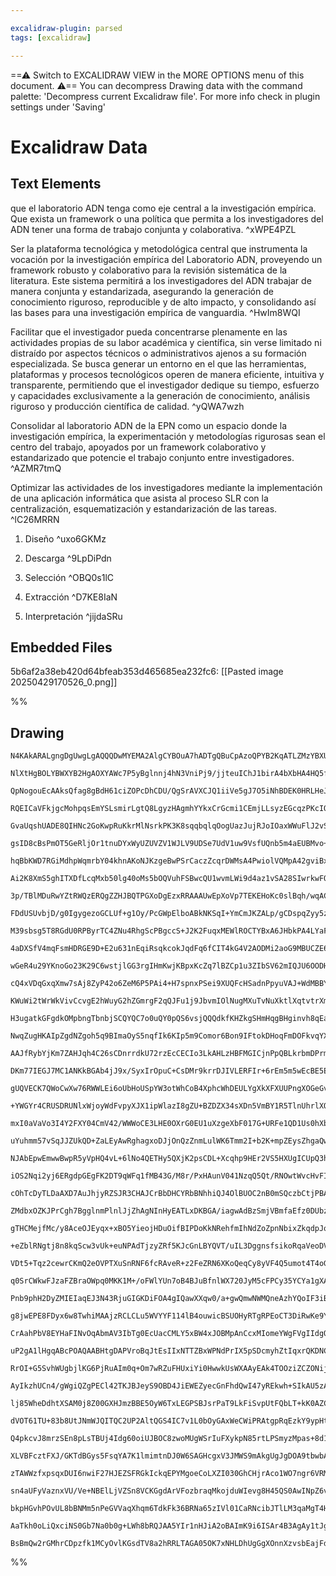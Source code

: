 ```yaml
---

excalidraw-plugin: parsed
tags: [excalidraw]

---
```

==⚠  Switch to EXCALIDRAW VIEW in the MORE OPTIONS menu of this document. ⚠== You can decompress Drawing data with the command palette: 'Decompress current Excalidraw file'. For more info check in plugin settings under 'Saving'


# Excalidraw Data

## Text Elements
que el laboratorio ADN tenga como eje central a la investigación empírica. Que exista un framework o una política que permita a los investigadores del ADN tener una forma de trabajo conjunta y colaborativa. ^xWPE4PZL

Ser la plataforma tecnológica y metodológica central que instrumenta la vocación por la investigación empírica del Laboratorio ADN, proveyendo un framework robusto y colaborativo para la revisión sistemática de la literatura. Este sistema permitirá a los investigadores del ADN trabajar de manera conjunta y estandarizada, asegurando la generación de conocimiento riguroso, reproducible y de alto impacto, y consolidando así las bases para una investigación empírica de vanguardia. ^HwIm8WQI

Facilitar que el investigador pueda concentrarse plenamente en las actividades propias de su labor académica y científica, sin verse limitado ni distraído por aspectos técnicos o administrativos ajenos a su formación especializada. Se busca generar un entorno en el que las herramientas, plataformas y procesos tecnológicos operen de manera eficiente, intuitiva y transparente, permitiendo que el investigador dedique su tiempo, esfuerzo y capacidades exclusivamente a la generación de conocimiento, análisis riguroso y producción científica de calidad. ^yQWA7wzh

Consolidar al laboratorio ADN de la EPN como un espacio donde la investigación empírica, la experimentación y metodologías rigurosas sean el centro del trabajo, apoyados por un framework colaborativo y estandarizado que potencie el trabajo conjunto entre investigadores. ^AZMR7tmQ

Optimizar las actividades de los investigadores mediante la implementación de una aplicación informática que asista al proceso SLR con la centralización, esquematización y estandarización de las tareas. ^lC26MRRN

1. Diseño ^uxo6GKMz

2. Descarga ^9LpDiPdn

3. Selección ^OBQ0s1lC

4. Extracción ^D7KE8IaN

5. Interpretación ^jijdaSRu

## Embedded Files
5b6af2a38eb420d64bfeab353d465685ea232fc6: [[Pasted image 20250429170526_0.png]]

%%
## Drawing
```compressed-json
N4KAkARALgngDgUwgLgAQQQDwMYEMA2AlgCYBOuA7hADTgQBuCpAzoQPYB2KqATLZMzYBXUtiRoIACyhQ4zZAHoFAc0JRJQgEYA6bGwC2CgF7N6hbEcK4OCtptbErHALRY8RMpWdx8Q1TdIEfARcZgRmBShcZQUebQBGAAYEmjoghH0EDihmbgBtcDBQMBKIEm4IOGIAFQAzSQBBAFEARQ58AAkG7xafaoBHSQA1VJLIWEQKwn1opH5SzG5nAGYA

NlXtHgBOLYBWXYB2HgAOXYAWc7P5yBglnnj4hN3VniPj9/jjteuIChJ1birA4bXbHA4HQ5fU5beLLH6SBCEZTSbhnY5nbTLLHLeLbd4nXG7H7WZTBbiJH7MKCkNgAawQAGE2Pg2KQKtTrMw4LhAtlRqVNLhsLTlDShBxiEyWWyJByOFyeVkoPzILVCPh8ABlWBkiSCDwqiBUmn0gDq/0k3D4hQE1LpCG1MF16H15R+YuRHHCuTQ8R+bG52DUt19i

QpNogouEcAAksQfag8gBdH61ciZOPcDhCDU/QgSrAVXCJQ1iiVe5gJ7O5iNhBDEK0HRLHeJ7B4/RgsdhcUNbDtMVicABynDEqMSDxeiTOfojhGYABF0lB69xagQwj9NMIJU1gplsgmCmMijbSuUJLTaUZ4gAZABi+gASsQALKmxys5gcABCyxfKqlBM4joDyNJUGeAC+NophGQhVLgK4Nr6BxnEc6w8GcrzfBGRAcLSWY5vgPwssKq5oOu+CbrWU

RQEICaVFkjgcMohpqsEmYSLsmirLgtQ8LgyzHAgmhYYkxCrGcmi1CEmjLLsyzEGcqzPKcIQ8MsPC1NgqyGsw7ggceYyzie8QwT82A0nAhEaoUkHzMU57IegV43g+z5vh+7AsL+/4Nj8wFFqQ4GGosaBxDO6xghO8QHJ8EI/CGqDOJ8WzaCpLyHC8WzLFsFxwhGfzEACaBYsc2hhmGqxJPJ8TPDwRIRgiSIomgGLrOscUQts2yrGCjVjBAJLOuGg3

GvaUqshUADE8QIHNc2GoKwpRuKkrMlNsrkPK3K8sqqbqlqOogUazJujRJoIOaxWWuFlJ2vSjrOqdBrusInretwJmlAGQrBl9YY/KtsbxvksGDWmuAZs51bEXOBZhaB8SljuxAVgmjlAfAIE8Da9m1gg5GoK2OXAip9z9l2nBffEVwRp2g4cCOHBjr6uxbIkHOgi2eaLsuROUdRg3bmte4ZEqVZET88HEIhROxWhPAYRcxyrKNpR4QRaCwyRbBkc5

gsID8cBsPmOT5GeRljOr1tnuDYxWyUZUVZV1WJLV9UDSe7UdV1uw9VsfUQnb5m4aEUBMvo+hqEhAAKpt8trUs0TyUA/vmzGsWgmOQOkB5QJx6BVHUjStO0XQ9H0gwjNcqp6/RSzJDlnOJEcPDTjO9yfLXka4NZ4WPLslV1Q1YLHBzLx4z8THpxK+ZZ6gOsp6QUANMFbAUAiuAw8ng1MWv4Fb85Q3r1Q0/4NuFACxuCB2Q5c7H5gpqx00ZyxwAWre

hqBbKWD7RGiMdhpWqmrbY04khnAKoNJKzgeBwPSrCaczZcqrDWMsA4PwiolVQMpA42gviBxhPEF4SQ8rwkRMiZUvoGrEhYiNe6l1JoynQLNeabClpChFGWda0p2TbQVHtNih0nonVdP5C69prrYOtGNB6DpjoVDESjPwkh0ZfX9IGf6oYbaRjFCDI89tVTpgQIXJeg0M6FgkIJZR5ZPpJxrGNQmzldiwjBDVKBpQGbdi+mcPs9MBzdmZqzVAmVEh

Ai2K8XmS5ghITXDfLcqMxb50lg40oMs5bOQVuhFSBwcQU1wvmLWi9d4az1vSA28SIwrkwFQ9A/QhAIFQEEVA+BcDbnIFAVk7BUANAXEOVAK4WK4FQHofQbAmkACtGliGyOQfAqBcAAB12jDPzIwKkSI/oAGeOBNP0HAAAt6QcwuBtCoBaA0ppmB5xRFQOKZZkNMgUFZLSVA4zxTDJNvgA5UATmoHqY0xApBo63OGSyZgyy1nhF+coberJwioGIM0

3p/TBlMDuRwYZtRWQzERQgZZHJBQTPGXoDgEzxRRAAAUwEpXoVp7TEKEHoKc0slBqh/wqACpp8z6WskQl08ZKKBlZFhSMgw4yEBTJGUqOZCyWmrI4OsmF2zdkZEOccvAZyLmNKwDc4Z4pUCPIQM80grz3mYtQF8n5fyuVApBcMsFbBmCoChRs2FxB4XOqRfMoVaLSAYqxTi4ZSKBnkCJSSzg5Lsi4GpbS5kbS+W/OZdoNinAoCakIEYHGOjsXZHv

FDdUSUvbjD/g0IgygezoGCLUf+g1Oy/PcGWpElboABkNKSqI+YmCmJKZALp/gCDspqZyy5zTeUdIFT0vpwqhlirGZM6ZMqCBytaS6xV0LNlBh2Xs9VJytWjuuVSfVuyjUmrNQGy1zJrV4H+Zcu1agHUtKdWupVmyPWBC9ci6dfqL3YuBcGxphLcDErFWSilMaaV0oTR0plLLiRCE6U+cImaQKGxIl2joFDWrE02LsO+hRMZlGPh0CgMZ9DHFNC0G

M39sbsg5T8RGdU0RPByrTC4ZNu4RhgScPBgccS+J2K2FuqxMEWlROCTYBxA6JHbkPA4LYaFNSw7U14xahp0JAjo8a9ImEzQWuwrcnDVoSl01tTku0lRCI1CIxRZ1xGyMulI26vAGH2hs3qOzyiPqVnURGX6QZYAAx0cDOMBjUzGJ7akyAFjEZDTODYtGdjilRaNE4q0WFjjuz2H4utATqZsxkZ4vLTNRwgU+JcDm4I1PzmiQgWJFFKnC0SfuCWNk

4aDXSfV4mqFsmHDRGE9D+E2u631nEqiRsqkcokJqdFq6fCIT4kG4V2AODMi2aoG9MBUCZE6R6/A62TnLJmRyeZXL8zGiEPnMFwz6B6xVZe/1rTIXrrdfdtVRy/netQLeaD/LjmCr6dQZZcAaSMBgExc1hrjFntQDSTQ9FOmoC21BhlSa2DA55Nd2HCAzCsG3awKkGQACHDaAPypaWoJgiERCnNQE0QnyyCcrlxfe35pAicrufa65V76EVfZRQSsN

wGeR4u29YKnoGo23K29C6wstjlGG3rgIHmKwjKBpxKcZq7lBZCp1u3ZIbSV62mIQJU6OODHPVzSQQ1Bscg7YMQIQQZNDBCR6LggiPpiBk6bbmAR3OBiLl+M0IBz5XOsFGEZ1u1j0KtfbC/Xyz3sapjUiylzKWJCB5I4ODEZyAUCHbUiAM3HufNaVEP9uKVwrbWxt4ZW2dsO5r3847sqzvympJdpUWPbt4H1w98n3PN2EG3Unz7zSfuo8nSi239uw

cQ4xVDqGxqXmw7sAj8ZyP42o6ZeM6P5PAi4+H7spnxPSei9XUQFcHSadnPpyuVAJ+WdMBBYQdnnPnWD/dZ6vFPrv1C4mSLiGjMF6OQJLuBm7rLhKDyJmkrrbqEAgFbkHuTjriAfdobpwMbtHGbrDkiCIE6mwLboEPbo7s7q7ltiGh7uMl7kKD7m7qSoHprgsswKHq0uHvAVHpjhep/m9vsh9ngJSqnunurlnlYCmqmGmhmlmlaDmmmvmtHPgEWgF

KWuWi2tWrWkVivCcvgE2hWuyG2hZGmrgF2qQJFu1j9JbvmIOlNugMXuTvNuXktlXqtvtrXm7g3ntgdjei3sum3hdlduTj3vdibCXi+huvHkfjunwQBvMhPomlPoDpaqDggODowQaqeivnDuvnQVvomjvpapwaugfvOBEY/iTmPuTpflTnROQLfoTg/jchkJ8s/moK/hzo6h/i9jzt/vzn/m0sLv6kAeLqAaSlLnXk0kelAQrrAUwQgRrh6sgbruQ

H3ugatkGFgdkOMpbngTbnbjSCQYQC7o0uQY0pQS6vsjQQQdkfKHZkgSHmHqgBHginvh8qEa9n3qPvwYISSJnqQNnmIRGLgAhmwEhqwFIQ1uNoNggJhi1LUo8A1PhiUIRheOgDAC0KaA0AcBQEYJaAFLRr/MOgxlaA8GlJ8A1Nln1Jlt9DcHcOiNoBCEkFJh8J8GrCJoVGJmgC8HEDCHsPsOsGcGEopoNM1JQlaEPLQqSJpq5jphtMwhAKwvphwit

NwqZugHKAIpZgdNZgoh5q9BImaOyS5nqfIk6KIp5m9Comor6Bon9IFtokDHoqFmDOFkvqYXmAjEWLsAlpaclmYQIGltQv7LiDCJApTIzFaH1KGYEqVkFrCBpHAh4tFnzDEtfBCRGCLLuC1oeMNnBAhF1lkkrDkhzIHINkUmYqUqNuCULEBNYRAPmkGJfiLlys0twe+pag0rLKBt4SwICsEJivnDqhwMsqwQstgEmiQNvE8VZFYJ+g/kIPKu0iOdv

AAJfRybYjKm7ZAHJqh4C26sCDnrrdkU72rzEcCECIo3LkAHLzHBFMGICjnPpQBLkrbmDPrm7bzRynnGiMq3bOrAZZDPrDLMBzkV5vZcgIBBgEAwGyxnIzYPH0R4DLIoFU7+oGpm6kCrZNKqqnaXLDkIjBQFpd7MAz5l6Lb/rOp+4cD25iCCDOpOFN56DOoBhMBZCi7AES4IDbkbkri25mxCAtHMpI6C7maKjZBGyWrNG/Lz5NnzItmsh4qOBcpAU

DKm77IEGJ7MC1ANKkBGAb4jJ9x/SyxIrOpuC+CsDMr9krrDJIVLERFIr+6rEm5m5wEcBE5EAE44FW74Fu7EFO595BhKhblj5HaQWGX/GDR54F4VB1nqgPr+rSWvFdH+pwDtnDKkpdlhCWq9lL6iWYX3E0FMrjlGWJEBjTmi5KXjqLnEArl/LI5cWBU7n1G7IMyNJEDHnjKnnnlflXm75yWhB3mdK0VPmnkMVvILLEAfkXnfkAVTKra/mzmGpBrvF

gUQVECK7QWoCwXw76RWWLEi6oUbHoUSpYW3otWhCoB4XphcWhDEULYgXkXFXUUPngXOGeGvlAosWDGoFNKcVKhiW8X8VjFqkWaiUz4SUbnzHxWyUDH1iECKVzmSWqW27hCaVMA6V0H6VBiGUIomX0SwYWVY7WVoHTIYFrFcWXHWCuXFHOpbHW66U+XYB+V1Xblk7uCFVhWlC5rpoobSHiF5oFoKHcBqbVKrwqEVBqGGj1paE6EtqdLWQGHRrGGul

+YWGYr4CRUSDRUNlxWjoyWdFvpyXJX1ipWlazI8gZU+BZDZX34sXDn5VmBY1R5TlnUhrlXQaVXVVrn+WbnM27n5ioDNVHkPonlnmOBdXXm9XLUDUDJDUvmMVjUTVflo6/kzUAXzUgVLV3lWCrVK4wWNJbU3qE0oWqoHUYUsXNJcq4VMCXWEU3UOFkXeU0iPW0XPX0VvXMUG6NJsWgEcXmBcV/XZB8VJqA38LA3cXiXAotFSU60JX63Q0KWXJKUI0

mxI0aVaVo3I4Y2FXY04CmV42/WWWoCE3LHE0OXrG0EU1uXzgeXbF017G+URFe1QD1Us0hXbzs2QCAmIbIZgmGqNYawYbKZfS4YImnjmLHwNDvyvhPgHBQD6AtA0aTD4nqGQCIxCRpTsw7DnBNi5QNSsnQJ3CQL4JHC4iSTAhKy+JqZYLOYKRpRgjoJrCgg4icwJlSCANsw6LDSSlGkqlyn6aLSGZKmow8NA0iXIMQDsRHQmm2a6kOaSIGmFa2iXT

uYuhmm57vSqJJZUkQD+ZaLEyAwRghagxoDJjOnQzZnmLulWK6Tmm2I+b2K+mpZEysZhgaQwiRn5bdY6JeLDjRltTnCxQPCRJzhJl1YplVmQDpnEBJKtb2PSy5nyw9YFmHC4ghkFJDaxO4RlJhMTaDTC0VBMjXEeAi7Lrjp/bdJCohqrpNCxz9KjLmrqWaLjIeoFgD563hEj68HJ625PZeiYBArTBd597151aN4sjKAHJnU01OpnVhDWDcpHYypNP

NJAbEpwEmwwBwpR5yVpHQ4vL+6lNo4QETHy5QXjK2psCDL+Xcqhp9HEr2VS5HXUgICUpQ3hDv0QARU1kFOB7+olO/adL/ZTr9KVPDLVO1PioL7hCNOIqcAgsz3tOqqdMnLdPDJYD9NXZDPbYjN7ZsDjOTO4HW4zMhDHUt5LPzIrPk3rObP947NL4w4o65G3ZHNRCTGnMnWXqXOm7XMUtgEbGYVPMvNtNwofrvOc2SHZq81QByGFqC1KE1LS1i0cV

iOS2Nqi2yj6ERgdpGEgFK2DT9qWFq1fMB43G/M8r/PxHAunV041NzqQ5Qt/RNOwtWvcHvFIsNWrpotMADPRqYvuEbR4vU0EvTPOqzMkuLM/43PhprNsAbMepbNF2L5PIr4MswZMsy7HPQFrVnN3oXNZBXPLP/4RpgZ8syrPOvPMDvOf3Anf2oZ/2QB4RQlsM4bwklD4yIkPxRUAD6mAAA0iYggGwAAJq4DVDVCJD9AcCYBxg/g9vxa4mIPoCBCjm

cOhTcDyTLDaAXD7AuJhjyRZSJR3CHAJCrBbDHCYRbBNhhiQJ4OlBUOC2nB0mSQczbCtjPBAjkIwlfRSbaCXBfDtzdTTgRkAkabkhSmMgyl6ZsL8NplGbKkQdmY7SiNWaSPPRKJgdOZWhgfKMvTnThXqPelaM6O2l6PBYOlGOJiGLiMRY7wpYxZFgHBelJY5zQB4moDLBTwExExwIXuaSoJaPeOVo8z+JUwlYswgQXA8n7AXBRL8wVKplNaiyZnmw

ZMdbxOZKJPrCgh7BgglnmPlnlJjZhAgNInHyEATLxDKBGA/iagwAdBzSmjVBmfaEfz0DUbzsnRgQbyrtoDODMZntyYKR8fLATgYJcZLCwhpRnBoSfDTj3CnB0yDR3ttRhjpSQLIIuLrtxQJelDCnYYPDaCntDwaRCS0yZaHAsMrtoBaZyI8PykGYweCNrTCMj1IeakoemkyOlDaZXTyNYfakqOdeQAegaN2PEzWkBZJRJCkfRiOnGOUdGq6vniWO

gTHCMejfMc/y8AceOJEyqx+xBO5YieojHDuOifBIPDoKkNRehfmIhNdZoZpnNbixZkqdpJqdfuKwdQyYyYsOax6f1tZNyfhOVAJzKeJiWxnhgA2wlCJB2y1yOxgC+cpeSTBdfAZcKRZe1yI/5eFc/clf9blchxjCUesERwGAgpxyg//dGhRAryzyZzU8zwZzzzU9HorwHwbxHyM8Sgc+bwhDHyednwRhBCXzZPGcdsSD4AMhKxQNPhDgIMnR5OEk

+eZblRNgtj8n8kqScw3vUk+euNPAdTjzyZRf5KJcGnLBYQVT/uIL3DggnsfsikoRqaVeoDVeMLwcsJ8NzANdcJCOe/QAteCJtfYdodGkYd3RGmh+qN4cWmaPje6NTf2kzfkcmMRgLc0cON0dWJbBrcpION1iZIqQ5RcynCndWiaSndBJlacwQh7DrsyfJlA85MChPfJLU+dYJOffrDoKtgndpOlm9oQCkQGeVkt8lrDoSAADycAvy0ciuJev5o5B

VDt5+Tqz2cewrCKmQ2eOVPTXuSnRNF6fcRAveR+z2FeZRN6XKoQeqCy8yVF4Q5umot4T4oG5O3h2d+uKu4QAKMwvyiuTFpAROaADz+LTYcrTxCAVtWU+eGsjPzn4wFF+I5Mcqv0qZc4hWvOZ1DvycD35V0B/Z7lEGPrH8fAJyPvPmEv5n4b+TOB1A/0bpP8Nqr/d/quk/4wFv+4xP/oylAHbp02LLEAUfwgGKhQgorCQtzXCgyE+a8hRQpNnlZqs

q0SrCWkwFJzaFZBraOWpq0MKK1M+/oFWlYUn7oB4BJuBfnlWX720JyM5cFPCy35YCYa1gXAasn2SH8iBLxE/qQIiLkCcUV/YZFQLv7LpH+ggBgW/1JQf8l0X/I/CvQ4EAD7sPAuXJm34FnVIBQgw0FWxBKiDf68nf+l6GhJO9m2eGVtvfDAYVB34HQA4PoGqBwAfwuAY4C0GWAABxXADjjOAAANCgAyCs4K8goIUZXrwHKhDxYQQkNYIyUt7NgD2

Pnb9phH2DyZMIEIaqEJ3N43RjuGIGKDiFOA4gIQawXXqw0/a+gwQmwNWMQneAzhYQoIF3iByq5gdau3vRUn7ya4B8RGwfdPsIn644d7MXXORBH0NKyNHoTwsPrH28wJhCOmiYjknwMZkcws6fajtT2z6gQGgefbgBt1Y64wxgbbLrv6WJiW8pMQ8NEDlg0JhlqELDATtX0bBntiSOURvqE2b4JJFOBA/PnE1lh5kNOQIWKO3Gy71tCk1PEftk2Ni

g8jwEPE8FDyx6w8TwhiMAAjzRCLCLu5WVYYF114lB4ouwicBSUOHyRTgRPEoCT3DiRwKe9YeOGbFZ60804zPFiNz2ID08We2cM8BgCU6FwMA78ZgDGCfCEAhgP4W8C0GIDxAfwzgfAPEEwAABVOoe/EAjiN64CYZwMkE0gnB2YqsVsKgnYy5Ie4sKfuMTF2D4I1YmWV4FFz27G9turw1OLzy56vdc4PPU+PmNAinxDQIvDeGLzyEEYJe6AIQJgDY

CrAahPbV8EYHaFINvOqAbmAV3IbTg0EcUacCMLY5xBW4xJOBMpAnCcxMIomeYWgFVgIIdgQws9u7EJCO9sMgpUoK73d4TQA+dXaDsLFg7+9eECHdUnyBD7fCY+rwxzL1yj4XjBuHzfDvHz8yAjJu+jQaIYzBEQwIRBYsoMtyGg/hYRP4wvtIUDhqxEgQ8fEcVgBj99DujMQkWzBUgXAZw7sMkfdzrYQBIm0TF7j6VpEZIPu2SPqM8ASgD92RgPQz

uP2gA1lHgqABcPOAQAABHtgDAPVroBqJtEsIIxNTTZBxWPNdPrIX5pSDcmyhZtIqxrQKDNCqrESeqzUGDQtWmg6nvq1VosSIAbEuiZxPgxf1QSIEDvBRIbZZC8uwDase2wKESAtgt4OALRNjhox2xqpejAAkFqoQKofJITLiFphSYhxQICqHFFbDji9hU4mcdgknCYhcoHMNCKcDqiZQ1xKmE4RKVA7cNdxlwgRtcJMy3Cg+GpB4VqSkY6lcOV4u

RrOI+G5SvhWUgbjlKG6PjRuAIm0q+Om7wRZuFHUxiYi0HwwkUsWXAAyEAk4TOOziZCZONijl9QwMEnEVGTE5fRguEIcCXFGxGJlasaE9IREzb4xNOpqnOkV3wImnAgQamP7j+I5EUjpBheOIDRPCB4BSAsKZiTWQOlLhtqJ03AFxK5o/124kraVgLTQBC1hJuhSXvIMphKCFW0k9tBoJ1ZNS9WOgw1noIgAXSjpPIU6RpOrZaTuAOkyEvpNhKGSw

AyIkzhUCn4/gWgiQZgPECl42TKJBJeyS9OBD4JiEWEZyecGnFhdQwI47yREkwh+SIkAU5zA8GSAEJ3gewJWAMNbBRTRS4pehPFOPFe8oOPvA8Y1xSlCzA+wle4RDEeHFTnhekN4TeM+HGlUOl4sqXHwqkJ8gRb40oB+KdLgiXSgMpbi1KLALgOpZZP0vLFHisYIkN3IaR4ySCDTIABI3xsTHpm4hJpWjGrLJ3ImUiMy1Ijvu9xQjd9CJG03TttLI

lj85WheDdhtXSAM0j8Z00GXHJmzBBE5OyW6TxLEGPSBJsrPaT9LkFiSvpUtFQbLT+kK0AZCk4GcpNTkJz9cSQoEikJ/rwy0mjbLYTkPF4mT0AC4A4D2yaDHAYwuAeXu5zoyEzBoiMVSLsMkgaQtOJvDYZN3QReSxxDMycUzLZL5TPZBXXKOPHqinsz2swnLk2w3Ef1Thbvc4QlJFlXDjMPCTaKqTSlniMp7XaRqVJp7Xj8pCjN+W5jvGvzhuBHbW

dVOT61TU+83b8UtJNmWJQITQC2UP2AltQGS4IC7v1L0bOyGAxWeCWiPRAtgpRqEzkY9ypHt8fxnfdTqHPWnETBoW08BQDwrJpDgeeTCQBiDpw1IliDc90GyhrKMKmgzCoUKwr4ncTUhD0vhVKzzkvSY5hc4fp9OE7fSy5GrWSf9O7TGy+0Ncjhbfm4UZyuA0M5udpNIANIEZTbOErkJRn5CnIFQCZGZ1liagnwQgfGUryJldjfEmwVWFFzyQ1RlI

Q4pkcvJ8mrzSEn8pLsTBUj4Idg60oiUJBOC8zwoMUgWSrIuFXykpN85rtLPSmyzMpas+8d13eGfzuu0fe8X/KfF6sXxQWIBfogNlfijZkIv8bgHvAwKUscC1AFzAEyoIppaCo7gNKr5uz0E9fCcPJFwW7SFOAcwhVQogDEL8JBZMOeQoyGD8UsO0v2XtIqDJjUAMYUSqQBBx1YVUycwvPMsWVX4VlhApOZK2zm8BxBwiyQfnKEkyCpJRc5VooNLk

XLVBFcztFXJ/GKTdBGys5FsqYA7K1lmimtnDJ0W6SAGHcgxV3JMWS9mAkgUgJgDOA9tbwbAeoMsFNCvh9ANQ18D+BjBsAa4VSVjh83AostYpXQ5wF8HaiW9T2mEVyWCBZEQBuMQ8BIFiBODjxMI4wk+b8At60k1hxCIrqSTQj2zIAuXWEoHE3YntCJlvOqK+1QVbiL5ksvcaLIFCHibhksu4Uko5pyzUlr89JcrMKmqyOuv88qf8IAWFKQRKfT8R

zTAWWzfxpsqxDUI6nwiF27HJEZSFRGkIckqEPYMgoeCoLXZI030GhCHjrAco1WO7ngr6VRMlONInMitJIXZImw4IVCBHMGXTKx+wK6LMfAQC2j7Rjo50a6PdGejvRfo3AAGNHkSAl2uKskF0P9jlR6GEnSSBOLUyTdyop7CJFWo0h992VzM6Qmr18SwhIE7MQ4a3HCXEwH29weSHlCvbLiNh4qwWXfN4axLfe8S1KYksfnJLn52Ul4YozynSI+u8

sn4aUFyVaznxVU/Ve+NBElLjVZSn8VCKGgdArVFozbraqMkojduWIevg8H45QS0AwINpZ6vdmkxckIXHpTMqDVYSwejsHOEmsKHFDSh5QyodULqENDmhrQgCVjxY4LsT4IUKCKHGWl4SQ5ka4hCe1+5sjI5NCw2HZHADgwhocAOANqDlhwjCg0ABEJkDFqft5gDAU3BQAqHizb5spaaLUG408b+QEAbACID2gxhmc2oD3pKsSk0aBNwUJUMJoyBs

bkpHGvhPOvUL8bBNMm5nPeGVVaqXhqm6TdkFk36BRNa65zIVl01CaRNcibJTlLM3qaMgT4HVb5lKBSbzNGQGfvurtKSa1N+mjTfxJOWiLPNemguD5v4X3T1YNm7zRkALziLxaTG5zbZsM36i8x/PPTuFqC0ZAmgRYw+MlqsRljYtXmtLfoF57VAsV3CPjfpBpAahGhqIGcAVxcTKQIxmDHmTRvK3Mh8Ag7ccGr1ySgINIqEOBINIgA6UDA1GutAQ

AaTkh0oLiQxciNS0Gb7Na0b0g+LWh8bRQJAA5YIr1nHJiA2oBAImK9i6ISAr4B3AgAy1tJggvSyACtsU3mjBoP4ZkMfBOmCgAAFHb1twvbeAfUt3j+wACUhoJDOrlaSykHtuAZ7cF1e2g7eA4O5ILsB+0gNUtRm+kAYIDwpajUSGAsMciNHXbSgltQ4s5FbmySiAiYvHaUD7LaLdFfmBDA21+UNJYddgKZKOWYCahMUcAQ7UihO047/1H9EwQgGq

BsBmQw2rGMhrCDpzfk1MCyOvlKGsdTV8a2hRRLTAGA05OK7xNHLDhUgGgXOnnXzvsbEajFdAdiOEDhHQRIIQAA==
```
%%